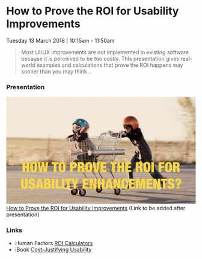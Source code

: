 # How to Prove the ROI for Usability Improvements

Tuesday 13 March 2018 | 10:15am - 11:50am

> Most UI/UX improvements are not implemented in existing software because it is perceived to be too costly. This presentation gives real-world examples and calculations that prove the ROI happens way sooner than you may think...

### Presentation

![How to Prove the ROI for Usability Improvements](roi.png)
[How to Prove the ROI for Usability Improvements](#) (Link to be added after presentation)

### Links

 - Human Factors [ROI Calculators](http://humanfactors.com/coolstuff/roi.asp)
 - iBook [Cost-Justifying Usability](https://itunes.apple.com/nl/book/cost-justifying-usability/id547256108?l=en&mt=11)
